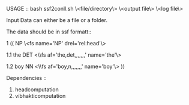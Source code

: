 
USAGE :: bash ssf2conll.sh \\\<file/directory\\\> \\\<output file\\\> \\\<log file\\\>

Input Data can either be a file or a folder.

The data should be in ssf formatt::

1	((	NP	\\\<fs name='NP' drel='rel:head'\\\>

1.1	the	DET	<\\\fs af='the,det,,,,,,,' name='the'\\\>

1.2	boy	NN	<\\\fs af='boy,n,,,,,,,' name='boy'\\\>
	))		

Dependencies ::

1. headcomputation
2. vibhakticomputation

